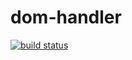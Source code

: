 dom-handler
===========

[![build status](https://secure.travis-ci.org/WebReflection/dom-handler.png)](http://travis-ci.org/WebReflection/dom-handler)

